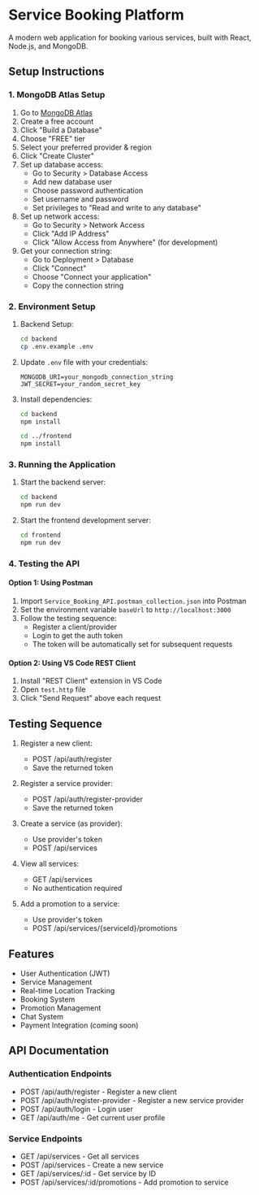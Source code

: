 # Service Booking Platform

A modern web application for booking various services, built with React, Node.js, and MongoDB.

## Setup Instructions

### 1. MongoDB Atlas Setup

1. Go to [MongoDB Atlas](https://www.mongodb.com/cloud/atlas)
2. Create a free account
3. Click "Build a Database"
4. Choose "FREE" tier
5. Select your preferred provider & region
6. Click "Create Cluster"
7. Set up database access:
   - Go to Security > Database Access
   - Add new database user
   - Choose password authentication
   - Set username and password
   - Set privileges to "Read and write to any database"
8. Set up network access:
   - Go to Security > Network Access
   - Click "Add IP Address"
   - Click "Allow Access from Anywhere" (for development)
9. Get your connection string:
   - Go to Deployment > Database
   - Click "Connect"
   - Choose "Connect your application"
   - Copy the connection string

### 2. Environment Setup

1. Backend Setup:
   ```bash
   cd backend
   cp .env.example .env
   ```

2. Update `.env` file with your credentials:
   ```
   MONGODB_URI=your_mongodb_connection_string
   JWT_SECRET=your_random_secret_key
   ```

3. Install dependencies:
   ```bash
   cd backend
   npm install
   
   cd ../frontend
   npm install
   ```

### 3. Running the Application

1. Start the backend server:
   ```bash
   cd backend
   npm run dev
   ```

2. Start the frontend development server:
   ```bash
   cd frontend
   npm run dev
   ```

### 4. Testing the API

#### Option 1: Using Postman
1. Import `Service_Booking_API.postman_collection.json` into Postman
2. Set the environment variable `baseUrl` to `http://localhost:3000`
3. Follow the testing sequence:
   - Register a client/provider
   - Login to get the auth token
   - The token will be automatically set for subsequent requests

#### Option 2: Using VS Code REST Client
1. Install "REST Client" extension in VS Code
2. Open `test.http` file
3. Click "Send Request" above each request

## Testing Sequence

1. Register a new client:
   - POST /api/auth/register
   - Save the returned token

2. Register a service provider:
   - POST /api/auth/register-provider
   - Save the returned token

3. Create a service (as provider):
   - Use provider's token
   - POST /api/services

4. View all services:
   - GET /api/services
   - No authentication required

5. Add a promotion to a service:
   - Use provider's token
   - POST /api/services/{serviceId}/promotions

## Features

- User Authentication (JWT)
- Service Management
- Real-time Location Tracking
- Booking System
- Promotion Management
- Chat System
- Payment Integration (coming soon)

## API Documentation

### Authentication Endpoints

- POST /api/auth/register - Register a new client
- POST /api/auth/register-provider - Register a new service provider
- POST /api/auth/login - Login user
- GET /api/auth/me - Get current user profile

### Service Endpoints

- GET /api/services - Get all services
- POST /api/services - Create a new service
- GET /api/services/:id - Get service by ID
- POST /api/services/:id/promotions - Add promotion to service
